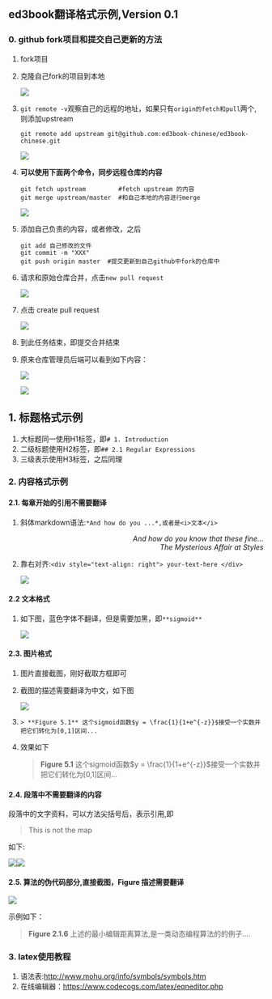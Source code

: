 ## ed3book翻译格式示例,Version 0.1

### 0. github fork项目和提交自己更新的方法

1. fork项目

2. 克隆自己fork的项目到本地

   ![](images/克隆到本地.png)

   

3. `git remote -v`观察自己的远程的地址，如果只有`origin的fetch和pull`两个,则添加upstream

   `git remote add upstream git@github.com:ed3book-chinese/ed3book-chinese.git`

   ![](images/添加upstream.png)

   

4. **可以使用下面两个命令，同步远程仓库的内容**

   ```
   git fetch upstream         #fetch upstream 的内容
   git merge upstream/master  #和自己本地的内容进行merge
   ```

   ![](images/同步upstream中的内容.png)

   

5. 添加自己负责的内容，或者修改，之后 

   ```
   git add 自己修改的文件
   git commit -m "XXX"
   git push origin master  #提交更新到自己github中fork的仓库中
   ```

6. 请求和原始仓库合并，点击`new pull request`

   ![](images/createpullrequest.png)

   

7. 点击 create pull request

   ![](images/create2.png)

   

8. 到此任务结束，即提交合并结束

9. 原来仓库管理员后端可以看到如下内容：

   ![](images/pullrequest.png)

   

   ![](images/merge.png)





## 1. 标题格式示例

1. 大标题同一使用H1标签，即`# 1. Introduction`
2. 二级标题使用H2标签，即`## 2.1 Regular Expressions`
3. 三级表示使用H3标签，之后同理



### 2. 内容格式示例

#### 2.1. 每章开始的引用不需要翻译

   1. 斜体markdown语法:`*And how do you ...*,或者是<i>文本</i>`

      <div style="text-align: right"> <i>And how do you know that these fine...</i> </div>

      <div style="text-align: right"> <i>The Mysterious Affair at Styles </i></div>

   2. 靠右对齐:`<div style="text-align: right"> your-text-here </div>`

      ![](images/第五章.png)

#### 2.2 文本格式

   1. 如下图，蓝色字体不翻译，但是需要加黑，即`**sigmoid**`

      ![](images/文本格式.png)

#### 2.3. 图片格式

   1. 图片直接截图，刚好截取方框即可

   2. 截图的描述需要翻译为中文，如下图

      ![](images/图片格式.png)

   3. ```
      > **Figure 5.1** 这个sigmoid函数$y = \frac{1}{1+e^{-z}}$接受一个实数并把它们转化为[0,1]区间...
      ```

   4. 效果如下

      > **Figure 5.1** 这个sigmoid函数$y = \frac{1}{1+e^{-z}}$接受一个实数并把它们转化为[0,1]区间...



#### 2.4. 段落中不需要翻译的内容

段落中的文字资料，可以方法尖括号后，表示引用,即

> This is not the map

如下:

![](images/不需要翻译.png)![](images/不翻译2.png)



#### 2.5. 算法的伪代码部分,直接截图，Figure 描述需要翻译

   ![](images/算法伪代码.png)

示例如下：

>  **Figure 2.1.6** 上述的最小编辑距离算法,是一类动态编程算法的的例子....



### 3. latex使用教程

1. 语法表:<http://www.mohu.org/info/symbols/symbols.htm>
2. 在线编辑器：<https://www.codecogs.com/latex/eqneditor.php>